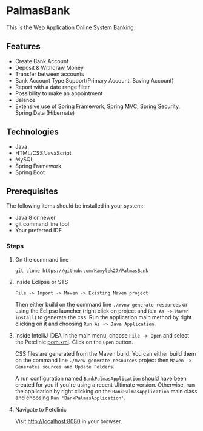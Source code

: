 # PalmasBank

This is the Web Application Online System Banking 


## Features

* Create Bank Account
* Deposit & Withdraw Money
* Transfer between accounts
* Bank Account Type Support(Primary Account, Saving Account)
* Report with a date range filter
* Possibility to make an appointment
* Balance
* Extensive use of Spring Framework, Spring MVC, Spring Security, Spring Data (Hibernate)

## Technologies

* Java
* HTML/CSS/JavaScript
* MySQL
* Spring Framework 
* Spring Boot

## Prerequisites

The following items should be installed in your system:

* Java 8 or newer
* git command line tool
* Your preferred IDE


### Steps
1) On the command line
    ```
    git clone https://github.com/Kamylek27/PalmasBank
    ```
2) Inside Eclipse or STS
    ```
    File -> Import -> Maven -> Existing Maven project
    ```

    Then either build on the command line `./mvnw generate-resources` or using the Eclipse launcher (right click on project and `Run As -> Maven install`) to generate the css. Run the application main method by right clicking on it and choosing `Run As -> Java Application`.

3) Inside IntelliJ IDEA
    In the main menu, choose `File -> Open` and select the Petclinic [pom.xml](pom.xml). Click on the `Open` button.

    CSS files are generated from the Maven build. You can either build them on the command line `./mvnw generate-resources` project then `Maven -> Generates sources and Update Folders`.

    A run configuration named `BankPalmasApplication` should have been created for you if you're using a recent Ultimate version. Otherwise, run the application by right clicking on the `BankPalmasApplication` main class and choosing `Run 'BankPalmasApplication'`.

4) Navigate to Petclinic

    Visit [http://localhost:8080](http://localhost:8080) in your browser.
